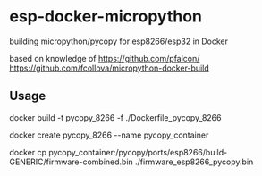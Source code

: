 # esp-docker-micropython
building micropython/pycopy for esp8266/esp32 in Docker

based on knowledge of
https://github.com/pfalcon/
https://github.com/fcollova/micropython-docker-build


## Usage
docker build -t pycopy_8266 -f ./Dockerfile_pycopy_8266

docker create pycopy_8266 --name pycopy_container

docker cp pycopy_container:/pycopy/ports/esp8266/build-GENERIC/firmware-combined.bin ./firmware_esp8266_pycopy.bin

